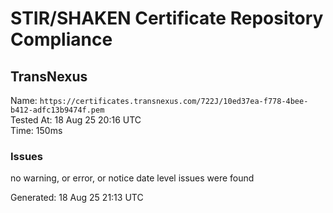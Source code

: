 # STIR/SHAKEN Certificate Repository Compliance

## TransNexus

Name: `https://certificates.transnexus.com/722J/10ed37ea-f778-4bee-b412-adfc13b9474f.pem`\
Tested At: 18 Aug 25 20:16 UTC\
Time: 150ms

### Issues

no warning, or error, or notice date level issues were found

Generated: 18 Aug 25 21:13 UTC